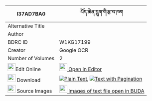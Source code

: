 |I37AD7BA0|པོད་ཆེན་དྲུག་གི་རྩ་བ་ཁག 
| --- | --- 
|Alternative Title |
|Author | 
|BDRC ID | W1KG17199
|Creator | Google OCR
|Number of Volumes| 2
|<img width="25" src="https://img.icons8.com/color/25/000000/edit-property.png">Edit Online| [<img width="25" src="https://avatars.githubusercontent.com/u/45091458?s=200&v=4"> Open in Editor](http://editor.openpecha.org/I37AD7BA0)
|<img width="25" src="https://img.icons8.com/fluent/48/000000/download-2.png"/>  Download | [![](https://img.icons8.com/color/20/000000/txt.png)Plain Text](https://github.com/Openpecha/I37AD7BA0/releases/download/v1/po_chen_druk_gi_tsawa_khak_plain_I37AD7BA0.zip), [![](https://img.icons8.com/color/20/000000/txt.png)Text with Pagination](https://github.com/Openpecha/I37AD7BA0/releases/download/v1/po_chen_druk_gi_tsawa_khak_pages_I37AD7BA0.zip)
|<img width="25" src="https://img.icons8.com/plasticine/100/000000/pictures-folder.png"/>  Source Images | [<img width="25" src="https://library.bdrc.io/icons/BUDA-small.svg"> Images of text file open in BUDA](https://library.bdrc.io/show/bdr:W1KG17199)